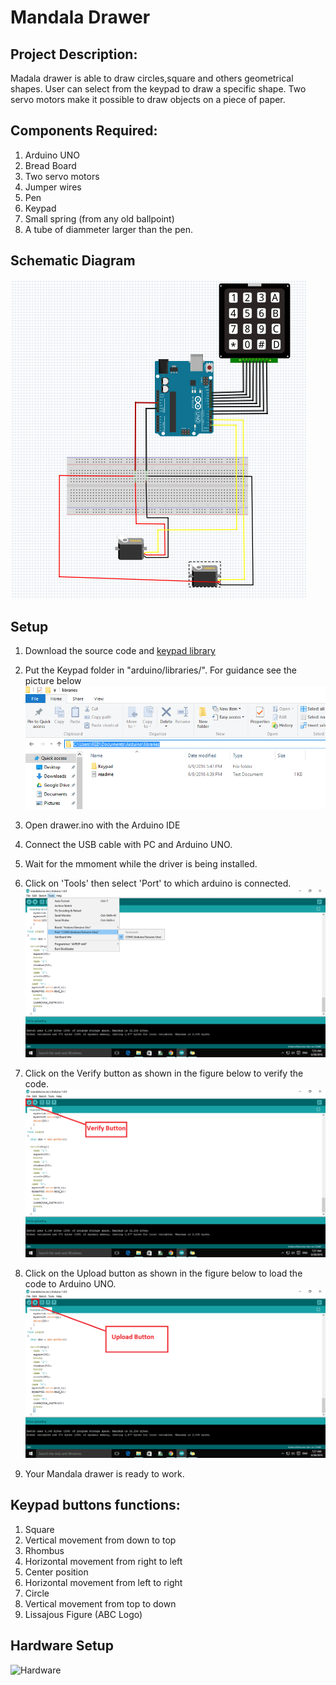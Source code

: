 # Mandala Drawer
## Project Description:
Madala drawer is able to draw  circles,square and others geometrical shapes. User can select from the keypad to draw a specific shape.
Two servo motors make it possible to draw objects on a piece of paper.

## Components Required:
1.	Arduino UNO
2.	Bread Board
3.	Two servo motors
4.	Jumper wires 
5.	Pen
6.	Keypad
7.	Small spring (from any old ballpoint)
8.	A tube of diammeter larger than the pen.

## Schematic Diagram
![Schematic](https://github.com/artyar-tui/mandala-drawer/blob/master/Schematic/Schematic.PNG)

## Setup
1. Download the source code and [keypad library](http://playground.arduino.cc/Code/Keypad#Download)
2. Put the Keypad folder in "arduino/libraries/". For guidance see the picture below ![Path](https://github.com/artyar-tui/mandala-drawer/blob/master/Schematic/fig1.PNG)

3. Open drawer.ino with the Arduino IDE 
4. Connect the USB cable with PC and Arduino UNO. 
5. Wait for the mmoment while the driver is being installed.

6. Click on 'Tools' then select 'Port' to which arduino is connected. ![Port](https://github.com/artyar-tui/mandala-drawer/blob/master/Schematic/fig2.png)

7. Click on the Verify button as shown in the figure below to verify the code.![Verify](https://github.com/artyar-tui/mandala-drawer/blob/master/Schematic/fig3.png)

8. Click on the Upload button as shown in the figure below to load the code to Arduino UNO.![Upload](https://github.com/artyar-tui/mandala-drawer/blob/master/Schematic/fig4.png)

9. Your Mandala drawer is ready to work.

## Keypad buttons functions:
1.  Square
2.  Vertical movement from	down to top
3.  Rhombus
4.  Horizontal movement from right to left
5.  Center position
6.  Horizontal movement from left to right
7.  Circle
8.  Vertical movement from top to down
9.  Lissajous Figure (ABC Logo)

## Hardware Setup
![Hardware](https://github.com/artyar-tui/mandala-drawer/blob/master/Schematic/20160630_073728.jpg)
